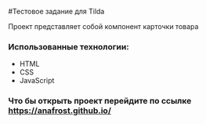 #Тестовое задание для Tilda

Проект представляет собой компонент карточки товара

### Использованные технологии:
- HTML
- CSS
- JavaScript

### Что бы открыть проект перейдите по ссылке https://anafrost.github.io/
